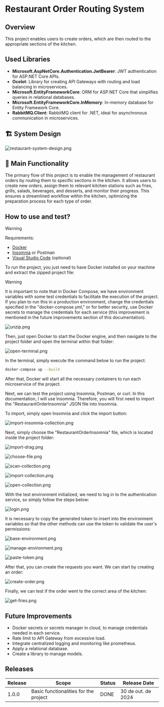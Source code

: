 # Restaurant Order Routing System

## Overview

This project enables users to create orders, which are then routed to the appropriate sections of the kitchen.

## Used Libraries

- **Microsoft.AspNetCore.Authentication.JwtBearer**: JWT authentication for ASP.NET Core APIs.
- **Ocelot**: Library for creating API Gateways with routing and load balancing in microservices.
- **Microsoft.EntityFrameworkCore**: ORM for ASP.NET Core that simplifies queries in relational databases.
- **Microsoft.EntityFrameworkCore.InMemory**: In-memory database for Entity Framework Core.
- **RabbitMQ.Client**: RabbitMQ client for .NET, ideal for asynchronous communication in microservices.

## 🏗️ System Design

![restaurant-system-design.png](./assets/restaurant-system-design.png)

## 🧱 Main Functionality

The primary flow of this project is to enable the management of restaurant orders by routing them to specific sections in the kitchen. It allows users to create new orders, assign them to relevant kitchen stations such as fries, grills, salads, beverages, and desserts, and monitor their progress. This ensures a streamlined workflow within the kitchen, optimizing the preparation process for each type of order.

## How to use and test?

> [!WARNING]
> Requirements:
>
> - [Docker](https://docs.docker.com/get-started/get-docker/)
> - [Insomnia](https://insomnia.rest/download) or Postman
> - [Visual Studio Code](https://code.visualstudio.com/download) (optional)

To run the project, you just need to have Docker installed on your machine and extract the zipped project file:

> [!WARNING]
> It is important to note that in Docker Compose, we have environment variables with some test credentials to facilitate the execution of the project. If you plan to run this in a production environment, change the credentials specified in the "docker-compose.yml," or for better security, use Docker secrets to manage the credentials for each service (this improvement is mentioned in the future improvements section of this documentation).

![unzip.png](./assets/unzip.png)

Then, just open Docker to start the Docker engine, and then navigate to the project folder and open the terminal within that folder:

![open-terminal.png](./assets/open-terminal.png)

In the terminal, simply execute the command below to run the project:

```bash
docker-compose up --build
```

After that, Docker will start all the necessary containers to run each microservice of the project.

Next, we can test the project using Insomnia, Postman, or curl. In this documentation, I will use Insomnia. Therefore, you will first need to import the "RestaurantOrderInsomnia" JSON file into Insomnia.

To import, simply open Insomnia and click the import button:

![import-insomnia-collection.png](./assets/import-insomnia-collection.png)

Next, simply choose the "RestaurantOrderInsomnia" file, which is located inside the project folder:

![import-drag.png](./assets/import-drag.png)

![choose-file.png](./assets/choose-file.png)

![scan-collection.png](./assets/scan-collection.png)

![import-collection.png](./assets/import-collection.png)

![open-collection.png](./assets/open-collection.png)

With the test environment initialized, we need to log in to the authentication service, so simply follow the steps below:

![login.png](./assets/login.png)

It is necessary to copy the generated token to insert into the environment variables so that the other methods can use the token to validate the user's permissions:

![base-environment.png](./assets/base-environment.png)

![manage-environment.png](./assets/manage-environment.png)

![paste-token.png](./assets/paste-token.png)

After that, you can create the requests you want. We can start by creating an order:

![create-order.png](./assets/create-order.png)

Finally, we can test if the order went to the correct area of the kitchen:

![get-fries.png](./assets/get-fries.png)

## Future Improvements

- Docker secrets or secrets manager in cloud, to manage credentials needed in each service.
- Rate limit to API Gateway from excessive load.
- Integrate centralized logging and monitoring like prometheus.
- Apply a relational database.
- Create a library to manage models.

## Releases

| **Release** | **Scope**                             | **Status** | **Release Date**   |
| ----------- | ------------------------------------- | ---------- | ------------------ |
| 1.0.0       | Basic functionalities for the project | DONE       | 30 de out. de 2024 |
